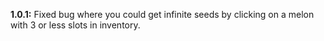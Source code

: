 **1.0.1:** Fixed bug where you could get infinite seeds by clicking on a melon with 3 or less slots in inventory.
